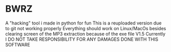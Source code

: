 # BWRZ
 A "hacking" tool i made in python for fun
 This is a reuploaded version due to git not working properly
 Everything should work on Linux/MacOs besides clearing screen of the MP3 extraction because of the exe file
 V1.5 Currently
 I DO NOT TAKE RESPONSIBILITY FOR ANY DAMAGES DONE WITH THIS SOFTWARE
